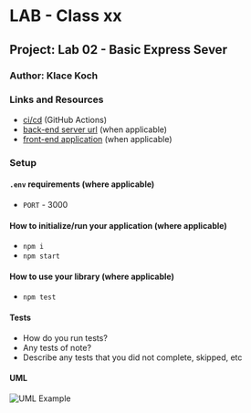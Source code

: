 # LAB - Class xx

## Project: Lab 02 - Basic Express Sever

### Author: Klace Koch

### Links and Resources

- [ci/cd](https://github.com/klace650/basic-express-server/actions) (GitHub Actions)
- [back-end server url](https://klace-express-server.herokuapp.com/) (when applicable)
- [front-end application](http://xyz.com) (when applicable)

### Setup

#### `.env` requirements (where applicable)

- `PORT` - 3000

#### How to initialize/run your application (where applicable)

- `npm i`
- `npm start`

#### How to use your library (where applicable)

- `npm test`

#### Tests

- How do you run tests?
- Any tests of note?
- Describe any tests that you did not complete, skipped, etc

#### UML

![UML Example](./reference/uml-1.png)
